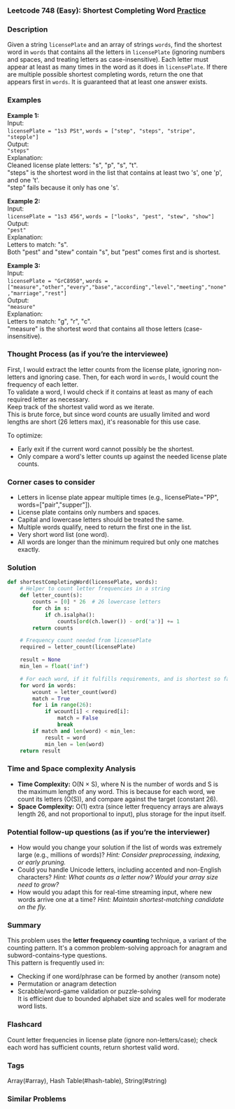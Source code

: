 ### Leetcode 748 (Easy): Shortest Completing Word [Practice](https://leetcode.com/problems/shortest-completing-word)

### Description  
Given a string `licensePlate` and an array of strings `words`, find the shortest word in `words` that contains all the letters in `licensePlate` (ignoring numbers and spaces, and treating letters as case-insensitive). Each letter must appear at least as many times in the word as it does in `licensePlate`. If there are multiple possible shortest completing words, return the one that appears first in `words`. It is guaranteed that at least one answer exists.

### Examples  

**Example 1:**  
Input:  
``licensePlate = "1s3 PSt"``, ``words = ["step", "steps", "stripe", "stepple"]``  
Output:  
``"steps"``  
Explanation:  
Cleaned license plate letters: "s", "p", "s", "t".  
"steps" is the shortest word in the list that contains at least two 's', one 'p', and one 't'.  
"step" fails because it only has one 's'.

**Example 2:**  
Input:  
``licensePlate = "1s3 456"``, ``words = ["looks", "pest", "stew", "show"]``  
Output:  
``"pest"``  
Explanation:  
Letters to match: "s".  
Both "pest" and "stew" contain "s", but "pest" comes first and is shortest.

**Example 3:**  
Input:  
``licensePlate = "GrC8950"``, ``words = ["measure","other","every","base","according","level","meeting","none","marriage","rest"]``  
Output:   
``"measure"``  
Explanation:  
Letters to match: "g", "r", "c".  
"measure" is the shortest word that contains all those letters (case-insensitive).

### Thought Process (as if you’re the interviewee)  
First, I would extract the letter counts from the license plate, ignoring non-letters and ignoring case. Then, for each word in `words`, I would count the frequency of each letter.  
To validate a word, I would check if it contains at least as many of each required letter as necessary.  
Keep track of the shortest valid word as we iterate.  
This is brute force, but since word counts are usually limited and word lengths are short (26 letters max), it's reasonable for this use case.

To optimize:  
- Early exit if the current word cannot possibly be the shortest.
- Only compare a word's letter counts up against the needed license plate counts.

### Corner cases to consider  
- Letters in license plate appear multiple times (e.g., licensePlate="PP", words=["pair","supper"]).
- License plate contains only numbers and spaces.
- Capital and lowercase letters should be treated the same.
- Multiple words qualify, need to return the first one in the list.
- Very short word list (one word).
- All words are longer than the minimum required but only one matches exactly.

### Solution

```python
def shortestCompletingWord(licensePlate, words):
    # Helper to count letter frequencies in a string
    def letter_count(s):
        counts = [0] * 26  # 26 lowercase letters
        for ch in s:
            if ch.isalpha():
                counts[ord(ch.lower()) - ord('a')] += 1
        return counts

    # Frequency count needed from licensePlate
    required = letter_count(licensePlate)

    result = None
    min_len = float('inf')

    # For each word, if it fulfills requirements, and is shortest so far, store it
    for word in words:
        wcount = letter_count(word)
        match = True
        for i in range(26):
            if wcount[i] < required[i]:
                match = False
                break
        if match and len(word) < min_len:
            result = word
            min_len = len(word)
    return result
```

### Time and Space complexity Analysis  

- **Time Complexity:** O(N × S), where N is the number of words and S is the maximum length of any word. This is because for each word, we count its letters (O(S)), and compare against the target (constant 26).
- **Space Complexity:** O(1) extra (since letter frequency arrays are always length 26, and not proportional to input), plus storage for the input itself.

### Potential follow-up questions (as if you’re the interviewer)  

- How would you change your solution if the list of words was extremely large (e.g., millions of words)?
  *Hint: Consider preprocessing, indexing, or early pruning.*
- Could you handle Unicode letters, including accented and non-English characters?
  *Hint: What counts as a letter now? Would your array size need to grow?*
- How would you adapt this for real-time streaming input, where new words arrive one at a time?
  *Hint: Maintain shortest-matching candidate on the fly.*

### Summary
This problem uses the **letter frequency counting** technique, a variant of the counting pattern. It's a common problem-solving approach for anagram and subword-contains-type questions.  
This pattern is frequently used in:  
- Checking if one word/phrase can be formed by another (ransom note)
- Permutation or anagram detection
- Scrabble/word-game validation or puzzle-solving  
It is efficient due to bounded alphabet size and scales well for moderate word lists.


### Flashcard
Count letter frequencies in license plate (ignore non-letters/case); check each word has sufficient counts, return shortest valid word.

### Tags
Array(#array), Hash Table(#hash-table), String(#string)

### Similar Problems
